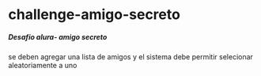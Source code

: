 # challenge-amigo-secreto
<h5>Desafio alura- amigo secreto</h5>
<p>se deben agregar una lista de amigos y el sistema debe permitir selecionar aleatoriamente a uno</p>
